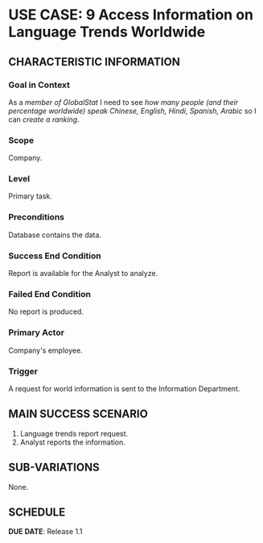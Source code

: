 # USE CASE: 9 Access Information on Language Trends Worldwide

## CHARACTERISTIC INFORMATION

### Goal in Context

As a *member of GlobalStat* I need to see *how many people (and their percentage worldwide) speak Chinese, English, Hindi, Spanish, Arabic* so I can *create a ranking*.

### Scope

Company.

### Level

Primary task.

### Preconditions

Database contains the data.

### Success End Condition

Report is available for the Analyst to analyze.

### Failed End Condition

No report is produced.

### Primary Actor

Company's employee.

### Trigger

A request for world information is sent to the Information Department.

## MAIN SUCCESS SCENARIO

1. Language trends report request.
4. Analyst reports the information.

## SUB-VARIATIONS

None.

## SCHEDULE

**DUE DATE**: Release 1.1